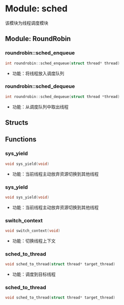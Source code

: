 # Module: sched

该模块为线程调度模块

## Module: RoundRobin

### roundrobin::sched_enqueue

```C
int roundrobin::sched_enqueue(struct thread* thread)
```

- 功能：将线程放入调度队列

### roundrobin::sched_dequeue

```C
int roundrobin::sched_dequeue(struct thread *thread)
```

- 功能：从调度队列中取出线程

## Structs

## Functions

### sys_yield

```C
void sys_yield(void)
```

- 功能：当前线程主动放弃资源切换到其他线程

### sys_yield

```C
void sys_yield(void)
```

- 功能：当前线程主动放弃资源切换到其他线程

### switch_context

```C
void switch_context(void)
```

- 功能：切换线程上下文

### sched_to_thread

```C
void sched_to_thread(struct thread* target_thread)
```

- 功能：调度到目标线程

### sched_to_thread

```C
void sched_to_thread(struct thread* target_thread)
```
